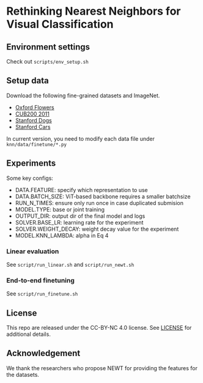 # Rethinking Nearest Neighbors for Visual Classification


## Environment settings

Check out `scripts/env_setup.sh`



## Setup data

Download the following fine-grained datasets and ImageNet.

- [Oxford Flowers](https://www.robots.ox.ac.uk/~vgg/data/flowers/)
- [CUB200 2011](http://www.vision.caltech.edu/visipedia/CUB-200-2011.html)
- [Stanford Dogs](http://vision.stanford.edu/aditya86/ImageNetDogs/main.html)
- [Stanford Cars](https://ai.stanford.edu/~jkrause/cars/car_dataset.html)

In current version, you need to modify each data file under `knn/data/finetune/*.py`



## Experiments

Some key configs:

- DATA.FEATURE: specify which representation to use
- DATA.BATCH_SIZE: ViT-based backbone requires a smaller batchsize
- RUN_N_TIMES: ensure only run once in case duplicated submision 
- MODEL.TYPE: base or joint training
- OUTPUT_DIR: output dir of the final model and logs
- SOLVER.BASE_LR: learning rate for the experiment
- SOLVER.WEIGHT_DECAY: weight decay value for the experiment
- MODEL.KNN_LAMBDA: alpha in Eq 4

### Linear evaluation

See `script/run_linear.sh` and `script/run_newt.sh`

### End-to-end finetuning

See `script/run_finetune.sh` 

## License

This repo are released under the CC-BY-NC 4.0 license. See [LICENSE](https://github.com/KMnP/nn-revisit/blob/master/LICENSE) for additional details.

## Acknowledgement

We thank the researchers who propose NEWT for providing the features for the datasets. 




